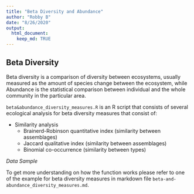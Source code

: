 ```yaml
---
title: "Beta Diversity and Abundance"
author: "Robby B"
date: "8/26/2020"
output: 
  html_document:
    keep_md: TRUE
---
```




## Beta Diversity

Beta diversity is a comparison of diversity between ecosystems, usually measured as the amount of species change between the ecosystem, while Abundance is the statistical comparison between individual and the whole community in the particular area.

`beta&abundance_diversity_measures.R` is an R script that consists of several ecological analysis for beta diversity measures that consist of:

* Similarity analysis
  + Brainerd-Robinson quantitative index (similarity between assemblages)
  + Jaccard qualitative index (similarity between assemblages)
  + Binomial co-occurrence (similarity between types)
  
*Data Sample*

To get more understanding on how the function works please refer to one of the example for beta diversity measures in markdown file `beta-and-abundance_diversity_measures.md`.


